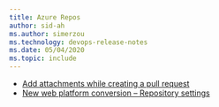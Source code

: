 ```yaml
---
title: Azure Repos
author: sid-ah
ms.author: simerzou
ms.technology: devops-release-notes
ms.date: 05/04/2020
ms.topic: include
---
```


- [Add attachments while creating a pull request](#add-attachments-while-creating-a-pull-request) 
- [New web platform conversion – Repository settings ](#new-web-platform-conversion--repository-settings)